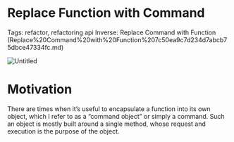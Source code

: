 # Replace Function with Command

Tags: refactor, refactoring api
Inverse: Replace Command with Function (Replace%20Command%20with%20Function%207c50ea9c7d234d7abcb75dbce47334fc.md)

![Untitled](Replace%20Function%20with%20Command%20effd3eda6397482d9ec2f0c144197ab0/Untitled.png)

# Motivation

There are times when it’s useful to encapsulate a function into its own object, which I refer to as a “command object” or simply a command. Such an object is mostly built around a single method, whose request and execution is the purpose of the object.